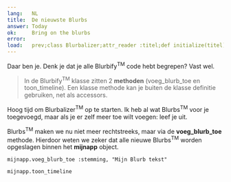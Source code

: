 ```yaml
---
lang:   NL
title:  De nieuwste Blurbs
answer: Today
ok:     Bring on the blurbs
error:  
load:   prev;class Blurbalizer;attr_reader :titel;def initialize(titel);@titel=titel;@blurbs=[];end;def voeg_blurb_toe(stemming, tekst);@blurbs << Blurb.new(stemming, tekst);@blurbs.each {|t| t.tijd -= 73};end;def toon_timeline;puts "Blurbalizer: #{@titel} heeft #{@blurbs.count} Blurbs\n";@blurbs.sort_by { |t| t.tijd}.reverse.each { |t| puts "#{t.tekst.ljust(40)} #{t.tijd}"};end;end;mijnapp = Blurbalizer.new "De Laatste Blurbs";mijnapp.voeg_blurb_toe :verdrietig,"Today Mount Hood Was Stolen!";mijnapp.voeg_blurb_toe :verward,"I can not believe Mt. Hood was stolen!";mijnapp.voeg_blurb_toe :verdoofd,"I am speechless!";mijnapp.voeg_blurb_toe :boos,"It was stolen by a giraffe !!";mijnapp.voeg_blurb_toe :verdrietig,"I Left my Hoodie on the Mountain!";mijnapp.voeg_blurb_toe :boos,"I am never going back to that mountain."
---
```


Daar ben je. Denk je dat je alle Blurbify<sup>TM</sup> code hebt begrepen? Vast wel.

> In de Blurbify<sup>TM</sup> klasse zitten 2 __methoden__ (voeg\_blurb\_toe en
> toon\_timeline).
> Een klasse methode kan je buiten de klasse definitie gebruiken, net als accessors.

Hoog tijd om Blurbalizer<sup>TM</sup> op te starten.
Ik heb al wat Blurbs<sup>TM</sup> voor je toegevoegd, maar als je er zelf meer
toe wilt voegen: leef je uit.

Blurbs<sup>TM</sup> maken we nu niet meer rechtstreeks, maar via de __voeg\_blurb\_toe__
methode. Hierdoor weten we zeker dat alle nieuwe Blurbs<sup>TM</sup> worden opgeslagen
binnen het __mijnapp__ object.

    mijnapp.voeg_blurb_toe :stemming, "Mijn Blurb tekst"
    
    mijnapp.toon_timeline
